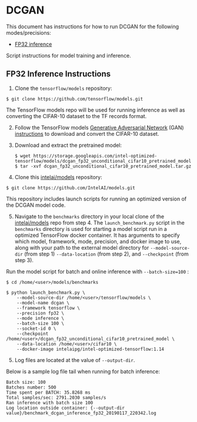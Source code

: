 # DCGAN

This document has instructions for how to run DCGAN for the
following modes/precisions:
* [FP32 inference](#fp32-inference-instructions)

Script instructions for model training and inference.

## FP32 Inference Instructions

1. Clone the `tensorflow/models` repository:

```
$ git clone https://github.com/tensorflow/models.git
```

The TensorFlow models repo will be used for running inference as well as
converting the CIFAR-10 dataset to the TF records format.

2. Follow the TensorFlow models 
[Generative Adversarial Network](https://github.com/tensorflow/models/tree/master/research/gan#cifar10) (GAN)
[instructions](https://github.com/tensorflow/models/blob/master/research/slim/datasets/download_and_convert_cifar10.py)
to download and convert the CIFAR-10 dataset.

3. Download and extract the pretrained model:
   ```
   $ wget https://storage.googleapis.com/intel-optimized-tensorflow/models/dcgan_fp32_unconditional_cifar10_pretrained_model.tar.gz
   $ tar -xvf dcgan_fp32_unconditional_cifar10_pretrained_model.tar.gz
   ```

4. Clone this [intelai/models](https://github.com/IntelAI/models)
repository:

```
$ git clone https://github.com/IntelAI/models.git
```

This repository includes launch scripts for running an optimized version of the DCGAN model code.

5. Navigate to the `benchmarks` directory in your local clone of
the [intelai/models](https://github.com/IntelAI/models) repo from step 4.
The `launch_benchmark.py` script in the `benchmarks` directory is
used for starting a model script run in a optimized TensorFlow docker
container. It has arguments to specify which model, framework, mode,
precision, and docker image to use, along with your path to the external model directory
for `--model-source-dir` (from step 1) `--data-location` (from step 2), and `--checkpoint` (from step 3).


Run the model script for batch and online inference with `--batch-size=100` :
```
$ cd /home/<user>/models/benchmarks

$ python launch_benchmark.py \
    --model-source-dir /home/<user>/tensorflow/models \
    --model-name dcgan \
    --framework tensorflow \
    --precision fp32 \
    --mode inference \
    --batch-size 100 \
    --socket-id 0 \
    --checkpoint /home/<user>/dcgan_fp32_unconditional_cifar10_pretrained_model \
    --data-location /home/<user>/cifar10 \
    --docker-image intelaipg/intel-optimized-tensorflow:1.14
```

5. Log files are located at the value of `--output-dir`.

Below is a sample log file tail when running for batch inference:
```
Batch size: 100 
Batches number: 500
Time spent per BATCH: 35.8268 ms
Total samples/sec: 2791.2030 samples/s
Ran inference with batch size 100
Log location outside container: {--output-dir value}/benchmark_dcgan_inference_fp32_20190117_220342.log
```